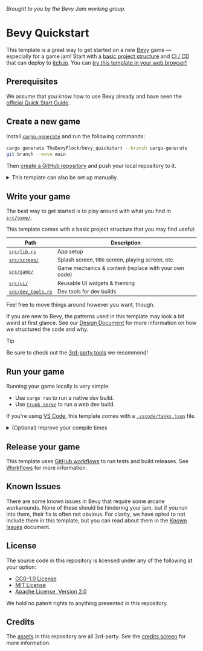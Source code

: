 _Brought to you by the Bevy Jam working group._

# Bevy Quickstart

This template is a great way to get started on a new [Bevy](https://bevyengine.org/) game — especially for a game jam!
Start with a [basic project structure](#write-your-game) and [CI / CD](#release-your-game) that can deploy to [itch.io](https://itch.io).
You can [try this template in your web browser!](https://the-bevy-flock.itch.io/bevy-quickstart)

## Prerequisites

We assume that you know how to use Bevy already and have seen the [official Quick Start Guide](https://bevyengine.org/learn/quick-start/introduction/).

## Create a new game

Install [`cargo-generate`](https://github.com/cargo-generate/cargo-generate) and run the following commands:

```sh
cargo generate TheBevyFlock/bevy_quickstart --branch cargo-generate
git branch --move main
```

Then [create a GitHub repository](https://github.com/new) and push your local repository to it.

<details>
  <summary>This template can also be set up manually.</summary>

Navigate to the top of [this GitHub repository](https://github.com/TheBevyFlock/bevy_quickstart/) and select `Use this template > Create a new repository`:

![UI demonstration](./docs/readme-manual-setup.png)

Clone your new Github repository to a local repository and push a commit with the following changes:

- Delete `LICENSE`, `README`, and `docs/` files.
- Search for and replace instances of `bevy_quickstart` with the name of your project.
- Adjust the `env` variables in [`.github/workflows/release.yaml`](./.github/workflows/release.yaml).

</details>

## Write your game

The best way to get started is to play around with what you find in [`src/game/`](./src/game).

This template comes with a basic project structure that you may find useful:

| Path                                     | Description                                           |
|------------------------------------------|-------------------------------------------------------|
| [`src/lib.rs`](./src/lib.rs)             | App setup                                             |
| [`src/screen/`](./src/screen)            | Splash screen, title screen, playing screen, etc.     |
| [`src/game/`](./src/game)                | Game mechanics & content (replace with your own code) |
| [`src/ui/`](./src/ui)                    | Reusable UI widgets & theming                         |
| [`src/dev_tools.rs`](./src/dev_tools.rs) | Dev tools for dev builds                              |

Feel free to move things around however you want, though.

If you are new to Bevy, the patterns used in this template may look a bit weird at first glance.
See our [Design Document](./docs/design.md) for more information on how we structured the code and why.

> [!Tip]
> Be sure to check out the [3rd-party tools](./docs/tooling.md) we recommend!

## Run your game

Running your game locally is very simple:

- Use `cargo run` to run a native dev build.
- Use [`trunk serve`](https://trunkrs.dev/) to run a web dev build.

If you're using [VS Code](https://code.visualstudio.com/), this template comes with a [`.vscode/tasks.json`](./.vscode/tasks.json) file.

<details>
    <summary>(Optional) Improve your compile times</summary>

[`.cargo/config_fast_builds.toml`](./.cargo/config_fast_builds.toml) contains documentation on how to set up your environment to improve compile times.
After you've fiddled with it, rename it to `.cargo/config.toml` to enable it.

</details>

## Release your game

This template uses [GitHub workflows](https://docs.github.com/en/actions/using-workflows) to run tests and build releases.
See [Workflows](./docs/workflows.md) for more information.

## Known Issues

There are some known issues in Bevy that require some arcane workarounds.
None of these should be hindering your jam, but if you run into them, their fix is often not obvious. For clarity, we have opted to not include them in this template, but you can read about them in the [Known Issues](./docs/known-issues.md) document.

## License

The source code in this repository is licensed under any of the following at your option:

- [CC0-1.0 License](./LICENSE-CC0-1.0.txt)
- [MIT License](./LICENSE-MIT.txt)
- [Apache License, Version 2.0](./LICENSE-Apache-2.0.txt)

We hold no patent rights to anything presented in this repository.

## Credits

The [assets](./assets) in this repository are all 3rd-party. See the [credits screen](./src/screen/credits.rs) for more information.
